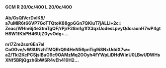 #### GCM R 20/0c/400 L 20/0c/400
**Ab/GsQlVcrDvlK5/**<br/>**a7uMlR6t66VP7GoTTQtoK88gpGGn7QKiuT7jALLi+2c=**<br/>**Zeac/WHm6j4e3tmTgQF/rPjrF28m1g1fX3qxUodesLpvyQdcraonH7wP4gtH8W1fKbPH46UjZ0yvOdg+...**<br/><br/>
**m17Zre2sxr6En7eI**<br/>**Co0Gve/vWSUNzhTMQRrQ94HeN56pnTig9i8NxUddX7w=**<br/>**a2/Tki2KcPCSjslBuG9c9OAMzMq2OOyh4fYWpLiDHdWinU0LBwUDWHsXNf5BRjQgzh6bWSR4vEh410H2...**